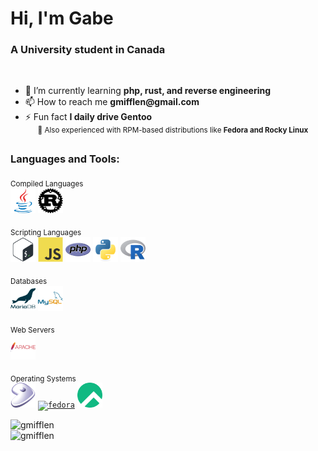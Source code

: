 <div align="left">
  <!-- Introduction -->
  <h1 align="left">Hi, I'm Gabe</h1>
  <h3 align="left">A University student in Canada</h3>
  <br />

  <!-- Learning and Contact Information -->
  <ul>
    <li>
      🌱 I’m currently learning
      <b>php, rust, and reverse engineering</b>
    </li>
    <li>
      📫 How to reach me
      <b>gmifflen@gmail.com</b>
    </li>
    <li>
      ⚡ Fun fact
      <b>I daily drive Gentoo</b>
      <br />
      &nbsp;&nbsp;&nbsp;&nbsp;
      <sup>
        💼 Also experienced with RPM-based distributions like
        <b>Fedora and Rocky Linux</b>
      </sup>
    </li>
  </ul>
  
  <!-- Languages and Tools -->
  <h3>Languages and Tools:</h3>
  <p>
    <!-- Compiled Languages -->
    <sub>Compiled Languages</sub><br />
    <a href="https://www.java.com" target="_blank" rel="noreferrer">
      <code><img
               src="https://raw.githubusercontent.com/devicons/devicon/6910f0503efdd315c8f9b858234310c06e04d9c0/icons/java/java-original.svg"
               alt="java"
               height="40vh"
        /></code
    ></a>
    <a href="https://www.rust-lang.org" target="_blank" rel="noreferrer">
      <code><img 
              src="https://raw.githubusercontent.com/devicons/devicon/6910f0503efdd315c8f9b858234310c06e04d9c0/icons/rust/rust-original.svg" 
              alt="rust" 
              height="40vh" 
      /></code
    ></a>
  </p>

  <p>
    <!-- Scripting Languages -->
    <sub>Scripting Languages</sub><br />
    <a href="https://www.gnu.org/software/bash/" target="_blank" rel="noreferrer">
      <code><img 
              src="https://raw.githubusercontent.com/devicons/devicon/6910f0503efdd315c8f9b858234310c06e04d9c0/icons/bash/bash-original.svg" 
              alt="bash" 
              height="40vh" 
      /></code
    ></a>
    <a href="https://developer.mozilla.org/en-US/docs/Web/JavaScript" target="_blank" rel="noreferrer">
      <code><img
          src="https://raw.githubusercontent.com/devicons/devicon/6910f0503efdd315c8f9b858234310c06e04d9c0/icons/javascript/javascript-original.svg"
          alt="javascript"
          height="40vh"
        /></code
      ></a>
    <a href="https://www.php.net" target="_blank" rel="noreferrer">
      <code><img 
              src="https://raw.githubusercontent.com/devicons/devicon/6910f0503efdd315c8f9b858234310c06e04d9c0/icons/php/php-original.svg" 
              alt="php"  
              height="40vh" 
      /></code
    ></a>
    <a href="https://www.python.org" target="_blank" rel="noreferrer">
      <code><img 
              src="https://raw.githubusercontent.com/devicons/devicon/6910f0503efdd315c8f9b858234310c06e04d9c0/icons/python/python-original.svg" 
              alt="python" 
              height="40vh" 
      /></code
    ></a>
    <a href="https://www.r-project.org/" target="_blank" rel="noreferrer">
      <code><img 
              src="https://raw.githubusercontent.com/devicons/devicon/6910f0503efdd315c8f9b858234310c06e04d9c0/icons/r/r-original.svg"
              alt="r"
              height="40vh"
        /></code
    ></a>
  </p>

  <p>
    <!-- Databases -->
    <sub>Databases</sub><br />
    <a href="https://mariadb.org/" target="_blank" rel="noreferrer">
      <code><img 
              src="https://raw.githubusercontent.com/devicons/devicon/6910f0503efdd315c8f9b858234310c06e04d9c0/icons/mariadb/mariadb-original-wordmark.svg" 
              alt="mariadb" 
              height="40vh" 
      /></code
    ></a>
    <a href="https://www.mysql.com/" target="_blank" rel="noreferrer">
      <code><img
          src="https://raw.githubusercontent.com/devicons/devicon/6910f0503efdd315c8f9b858234310c06e04d9c0/icons/mysql/mysql-original-wordmark.svg"
          alt="mysql"
          height="40vh"
        /></code
      ></a>
  </p>

  <p>
    <!-- Web Servers -->
    <sub>Web Servers</sub><br />
    <a href="https://httpd.apache.org" target="_blank" rel="noreferrer">
      <code><img 
              src="https://raw.githubusercontent.com/devicons/devicon/6910f0503efdd315c8f9b858234310c06e04d9c0/icons/apache/apache-original-wordmark.svg" 
              alt="apache http server" 
              height="40vh"
      /></code
    ></a>
  </p>

  <p>
    <!-- Operating Systems -->
    <sub>Operating Systems</sub><br />
    <a href="https://www.gentoo.org/" target="_blank" rel="noreferrer">
      <code><img 
              src="https://raw.githubusercontent.com/devicons/devicon/6910f0503efdd315c8f9b858234310c06e04d9c0/icons/gentoo/gentoo-original.svg" 
              alt="gentoo" 
              height="40vh" 
      /></code
    ></a>
    <a href="https://fedoraproject.org/" target="_blank" rel="noreferrer">
      <code><img 
              src="https://upload.wikimedia.org/wikipedia/commons/thumb/4/41/Fedora_icon_%282021%29.svg/768px-Fedora_icon_%282021%29.svg.png" 
              alt="fedora" 
              height="40vh" 
      /></code
    ></a>
    <a href="https://rockylinux.org/" target="_blank" rel="noreferrer">
      <code><img 
              src="https://raw.githubusercontent.com/devicons/devicon/6910f0503efdd315c8f9b858234310c06e04d9c0/icons/rockylinux/rockylinux-original.svg" 
              alt="rocky linux" 
              height="40vh" 
      /></code
    ></a>
  </p>

  <!-- GitHub Stats -->
  <div>
    <img
      src="https://github-readme-stats.vercel.app/api/top-langs?username=gmifflen&show_icons=true&theme=solarized-light&locale=en&layout=compact"
      alt="gmifflen"
    />
  </div>

  <!-- Profile Views -->
  <div>
    <img src="https://komarev.com/ghpvc/?username=gmifflen&label=Profile%20Views&color=0e75b6&style=flat" alt="gmifflen" />
  </div>
</div>
